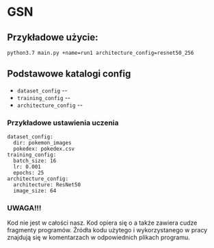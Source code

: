 # GSN


## Przykładowe użycie:

``` 
python3.7 main.py +name=run1 architecture_config=resnet50_256

```

## Podstawowe katalogi config

* `dataset_config` -- 
* `training_config` -- 
* `architecture_config` -- 

### Przykładowe ustawienia uczenia
``` 
dataset_config:
  dir: pokemon_images
  pokedex: pokedex.csv
training_config:
  batch_size: 16
  lr: 0.001
  epochs: 25
architecture_config:
  architecture: ResNet50
  image_size: 64
``` 
### UWAGA!!!
Kod nie jest w całości nasz.
Kod opiera się o a także zawiera cudze fragmenty programów.
Źródła kodu użytego i wykorzystanego  w pracy znajdują się w komentarzach w odpowiednich plikach programu.
